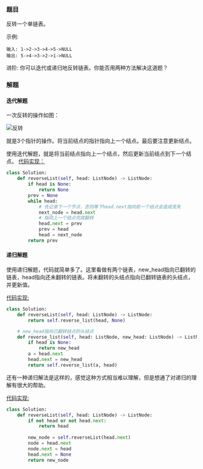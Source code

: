 ### 题目
反转一个单链表。

示例:
```
输入: 1->2->3->4->5->NULL
输出: 5->4->3->2->1->NULL
```

进阶:
你可以迭代或递归地反转链表。你能否用两种方法解决这道题？

### 解题

#### 迭代解题
一次反转的操作如图：

![反转](reverse.png)

就是3个指针的操作。将当前结点的指针指向上一个结点。最后要注意更新结点。

使用迭代解题，就是将当前结点指向上一个结点，然后更新当前结点到下一个结点。
[代码实现：](solution.py)
```python
class Solution:
    def reverseList(self, head: ListNode) -> ListNode:
        if head is None:
            return None
        prev = None
        while head:
            # 先记录下一个节点，否则等下head.next指向前一个结点会造成丢失
            next_node = head.next
            # 指向上一个结点完成翻转
            head.next = prev
            prev = head
            head = next_node
        return prev
```
#### 递归解题

使用递归解题，代码就简单多了。这里看做有两个链表，new_head指向已翻转的链表，head指向还未翻转的链表。将未翻转的头结点指向已翻转链表的头结点，并更新值。

[代码实现:](solution1.py)

```python
class Solution:
    def reverseList(self, head: ListNode) -> ListNode:
        return self.reverse_list(head, None)

    # new_head指向已翻转结点的头结点
    def reverse_list(self, head: ListNode, new_head: ListNode) -> ListNode:
        if head is None:
            return new_head
        a = head.next
        head.next = new_head
        return self.reverse_list(a, head)
```

还有一种递归解法是这样的，感觉这种方式相当难以理解，但是想通了对递归的理解有很大的帮助。

[代码实现:](solution2.py)

```python
class Solution:
    def reverseList(self, head: ListNode) -> ListNode:
        if not head or not head.next:
            return head
        
        new_node = self.reverseList(head.next)
        node = head.next
        node.next = head
        head.next = None
        return new_node
```

